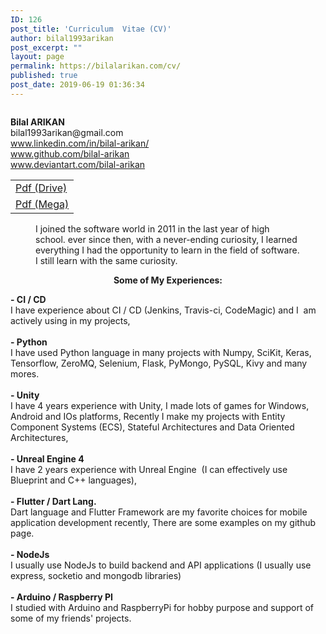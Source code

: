 ```yaml
---
ID: 126
post_title: 'Curriculum  Vitae (CV)'
author: bilal1993arikan
post_excerpt: ""
layout: page
permalink: https://bilalarikan.com/cv/
published: true
post_date: 2019-06-19 01:36:34
---
```

<!-- wp:media-text {"mediaId":222,"mediaType":"image","mediaWidth":20} -->
<div class="wp-block-media-text alignwide" style="grid-template-columns:20% auto"><figure class="wp-block-media-text__media"><img src="https://bilalarikan.com/wp-content/uploads/2019/09/BA-small_200_258.png" alt="" class="wp-image-222"/></figure><div class="wp-block-media-text__content"><!-- wp:paragraph {"placeholder":"Content…","fontSize":"medium"} -->
<p class="has-medium-font-size"><strong>Bilal ARIKAN</strong> <br>bilal1993arikan@gmail.com<br>  <a href="https://www.linkedin.com/in/bilal-arikan/">www.linkedin.com/in/bilal-arikan/</a> <br>  <a href="https://github.com/bilal-arikan">www.github.com/bilal-arikan</a> <br>  <a href="https://www.deviantart.com/bilal-arikan">www.deviantart.com/bilal-arikan</a> <br>  </p>
<!-- /wp:paragraph --></div></div>
<!-- /wp:media-text -->

<!-- wp:html -->
<table class="wp-block-table"><tbody class="has-medium-font-size"><tr><td><a href="https://drive.google.com/file/d/1t_uOL7fzpQDvE2F-VkZxDEtmXBAbH_EH/">Pdf (Drive)</a></td></tr><tr><td><a href="https://mega.nz/#!X9x3CSSI!Fl_6lAEh0zGvqE3wce42N73a_4iUX8AmwdCfHMMsZk4">Pdf (Mega)</a></td></tr></tbody></table>
<!-- /wp:html -->

<!-- wp:html -->
<figure class="wp-block-pullquote is-style-default" style="border-color:#313131"><div class="has-text-color has-very-dark-gray-color"><p>      I joined the software world in 2011 in the last year of high school. ever since then, with a never-ending curiosity, I learned everything I had the opportunity to learn in the field of software. I still learn with the same curiosity.</p></div></figure>
<!-- /wp:html -->

<!-- wp:paragraph {"align":"center","fontSize":"medium"} -->
<p style="text-align:center" class="has-medium-font-size"><strong>Some of My Experiences</strong><strong>:</strong></p>
<!-- /wp:paragraph -->

<p class="has-medium-font-size"><strong>- CI / CD</strong><br />I have experience about CI / CD (Jenkins, Travis-ci, CodeMagic) and I  am actively using in my projects,<br /> <br /><strong>- Python</strong><br />I have used Python language in many projects with Numpy, SciKit, Keras, Tensorflow, ZeroMQ, Selenium, Flask, PyMongo, PySQL, Kivy and many mores.<br /> <br /><strong>- Unity</strong><br />I have 4 years experience with Unity, I made lots of games for Windows, Android and IOs platforms, Recently I make my projects with Entity Component Systems (ECS), Stateful Architectures and Data Oriented Architectures,<br /> <br /><strong>- Unreal Engine 4</strong><br />I have 2 years experience with Unreal Engine  (I can effectively use Blueprint and C++ languages), <br /> <br /><strong>- Flutter / Dart Lang.</strong><br />Dart language and Flutter Framework are my favorite choices for mobile application development recently, There are some examples on my github page.<br /> <br /><strong>- NodeJs</strong><br />I usually use NodeJs to build backend and API applications (I usually use express, socketio and mongodb libraries)<br /> <br /><strong>- Arduino / Raspberry PI</strong><br />I studied with Arduino and RaspberryPi for hobby purpose and support of some of my friends' projects. </p>
<p><!-- /wp:paragraph --></p>
<p><!-- wp:paragraph {"fontSize":"medium"} --></p>
<p><!-- /wp:file --></p>
<p><!-- wp:paragraph --></p>
<p><!-- /wp:paragraph --></p>